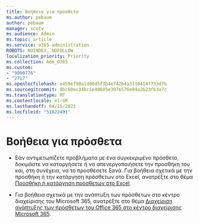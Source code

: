 ```yaml
---
title: Βοήθεια για πρόσθετα
ms.author: pebaum
author: pebaum
manager: scotv
ms.audience: Admin
ms.topic: article
ms.service: o365-administration
ROBOTS: NOINDEX, NOFOLLOW
localization_priority: Priority
ms.collection: Adm_O365
ms.custom:
- "9000776"
- "2717"
ms.openlocfilehash: e459ef90a1d08d5f3b4e742b4a31104147733d7b
ms.sourcegitcommit: 8bc60ec34bc1e40685e3976576e04a2623f63a7c
ms.translationtype: MT
ms.contentlocale: el-GR
ms.lasthandoff: 04/15/2021
ms.locfileid: "51822491"
---
```

# <a name="add-in-help"></a>Βοήθεια για πρόσθετα

- Εάν αντιμετωπίζετε προβλήματα με ένα συγκεκριμένο πρόσθετο, δοκιμάστε να καταργήσετε ή να απενεργοποιήσετε την προσθήκη του και, στη συνέχεια, να το προσθέσετε ξανά. Για βοήθεια σχετικά με την προσθήκη ή την κατάργηση πρόσθετων στο Excel, ανατρέξτε στο θέμα [Προσθήκη ή κατάργηση πρόσθετων στο Excel](https://support.office.com/client/0af570c4-5cf3-4fa9-9b88-403625a0b460).

- Για βοήθεια σχετικά με την ανάπτυξη των πρόσθετων στο κέντρο διαχείρισης του Microsoft 365, ανατρέξτε στο θέμα [Διαχείριση ανάπτυξης των πρόσθετων του Office 365 στο κέντρο διαχείρισης Microsoft 365](https://docs.microsoft.com/microsoft-365/admin/manage/manage-deployment-of-add-ins).
